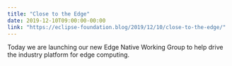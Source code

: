 ```yaml
---
title: "Close to the Edge"
date: 2019-12-10T09:00:00-00:00
link: "https://eclipse-foundation.blog/2019/12/10/close-to-the-edge/"
---
```


Today we are launching our new Edge Native Working Group to help drive the industry platform for edge computing.

<!--more-->

